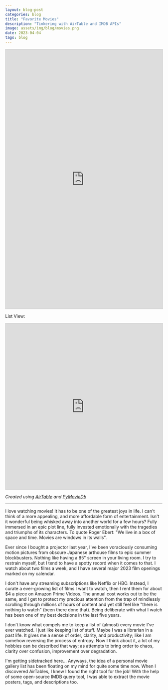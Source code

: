 ```yaml
---
layout: blog-post
categories: blog
title: "Favorite Movies"
description: "Tinkering with AirTable and IMDB APIs"
image: assets/img/blog/movies.png
date: 2023-04-04
tags: blog
---
```




<iframe class="airtable-embed" src="https://airtable.com/embed/shro1eVbByPMzyoNE?backgroundColor=blue&viewControls=on" frameborder="0" onmousewheel="" width="100%" height="833" style="background: transparent; border: 1px solid #ccc;"></iframe>


List View:

<iframe class="airtable-embed" src="https://airtable.com/embed/shrzHWfYc2QmG0SKv?backgroundColor=blue&viewControls=on" frameborder="0" onmousewheel="" width="100%" height="533" style="background: transparent; border: 1px solid #ccc;"></iframe>

*Created using [AirTable](https://airtable.com/) and [PyMovieDb](https://github.com/itsmehemant7/PyMovieDb)*

<hr>

I love watching movies! It has to be one of the greatest joys in life. I can't think of a more appealing, and more affordable form of entertainment. Isn't it wonderful being whisked away into another world for a few hours? Fully immersed in an epic plot line, fully invested emotionally with the tragedies and triumphs of its characters. To quote Roger Ebert: "We live in a box of space and time. Movies are windows in its walls".

Ever since I bought a projector last year, I've been voraciously consuming motion pictures from obscure Japanese arthouse films to epic summer blockbusters. Nothing like having a 85" screen in your living room. I try to restrain myself, but I tend to have a spotty record when it comes to that. I watch about two films a week, and I have several major 2023 film openings marked on my calendar. 

I don't have any streaming subscriptions like Netflix or HBO. Instead, I curate a ever-growing list of films I want to watch, then I rent them for about $4 a piece on Amazon Prime Videos. The annual cost works out to be the same, and I get to protect my precious attention from the trap of mindlessly scrolling through millions of hours of content and yet still feel like "there is nothing to watch" (been there done that). Being deliberate with what I watch has been one of my best decisions in the last five years.

I don't know what compels me to keep a list of (almost) every movie I've ever watched. I just like keeping list of stuff. Maybe I was a librarian in a past life. It gives me a sense of order, clarity, and productivity; like I am somehow reversing the process of entropy. Now I think about it, a lot of my hobbies can be described that way; as attempts to bring order to chaos, clarity over confusion, improvement over degradation. 

I'm getting sidetracked here... Anyways, the idea of a personal movie gallery list has been floating on my mind for quite some time now. When I discovered AirTables, I knew I found the right tool for the job! With the help of some open-source IMDB query tool, I was able to extract the movie posters, tags, and descriptions too.







